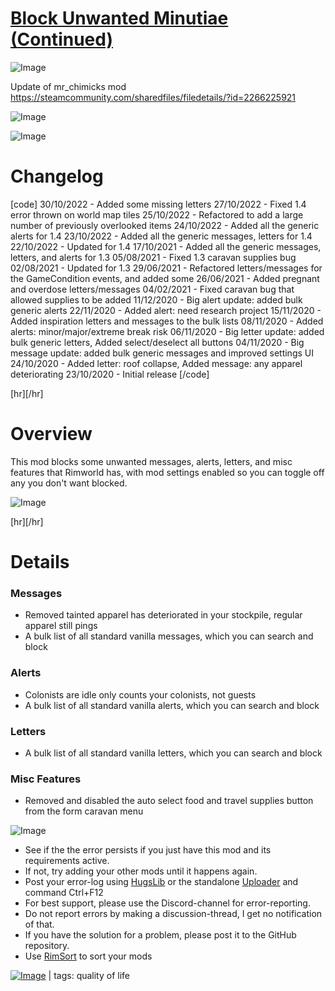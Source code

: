 # [Block Unwanted Minutiae (Continued)](https://steamcommunity.com/sharedfiles/filedetails/?id=3278213153)

![Image](https://i.imgur.com/buuPQel.png)

Update of mr_chimicks mod https://steamcommunity.com/sharedfiles/filedetails/?id=2266225921

![Image](https://i.imgur.com/pufA0kM.png)
	
![Image](https://i.imgur.com/Z4GOv8H.png)

# Changelog

[code]
30/10/2022 - Added some missing letters
27/10/2022 - Fixed 1.4 error thrown on world map tiles
25/10/2022 - Refactored to add a large number of previously overlooked items
24/10/2022 - Added all the generic alerts for 1.4
23/10/2022 - Added all the generic messages, letters for 1.4
22/10/2022 - Updated for 1.4
17/10/2021 - Added all the generic messages, letters, and alerts for 1.3
05/08/2021 - Fixed 1.3 caravan supplies bug
02/08/2021 - Updated for 1.3
29/06/2021 - Refactored letters/messages for the GameCondition events, and added some
26/06/2021 - Added pregnant and overdose letters/messages
04/02/2021 - Fixed caravan bug that allowed supplies to be added
11/12/2020 - Big alert update: added bulk generic alerts
22/11/2020 - Added alert: need research project
15/11/2020 - Added inspiration letters and messages to the bulk lists
08/11/2020 - Added alerts: minor/major/extreme break risk
06/11/2020 - Big letter update: added bulk generic letters, Added select/deselect all buttons
04/11/2020 - Big message update: added bulk generic messages and improved settings UI
24/10/2020 - Added letter: roof collapse, Added message: any apparel deteriorating
23/10/2020 - Initial release
[/code]

[hr][/hr]
# Overview

This mod blocks some unwanted messages, alerts, letters, and misc features that Rimworld has, with mod settings enabled so you can toggle off any you don't want blocked.

![Image](https://steamuserimages-a.akamaihd.net/ugc/1693877310589583718/04092F9D196A3CDB77D7AE45E432A08C63E520C6/)

[hr][/hr]
# Details


### Messages



- Removed tainted apparel has deteriorated in your stockpile, regular apparel still pings
- A bulk list of all standard vanilla messages, which you can search and block


### Alerts



- Colonists are idle only counts your colonists, not guests
- A bulk list of all standard vanilla alerts, which you can search and block


### Letters



- A bulk list of all standard vanilla letters, which you can search and block


### Misc Features



- Removed and disabled the auto select food and travel supplies button from the form caravan menu




![Image](https://i.imgur.com/PwoNOj4.png)



-  See if the the error persists if you just have this mod and its requirements active.
-  If not, try adding your other mods until it happens again.
-  Post your error-log using [HugsLib](https://steamcommunity.com/workshop/filedetails/?id=818773962) or the standalone [Uploader](https://steamcommunity.com/sharedfiles/filedetails/?id=2873415404) and command Ctrl+F12
-  For best support, please use the Discord-channel for error-reporting.
-  Do not report errors by making a discussion-thread, I get no notification of that.
-  If you have the solution for a problem, please post it to the GitHub repository.
-  Use [RimSort](https://github.com/RimSort/RimSort/releases/latest) to sort your mods

 

[![Image](https://img.shields.io/github/v/release/emipa606/BlockUnwantedMinutiae?label=latest%20version&style=plastic&color=9f1111&labelColor=black)](https://steamcommunity.com/sharedfiles/filedetails/changelog/3278213153) | tags: quality of life
